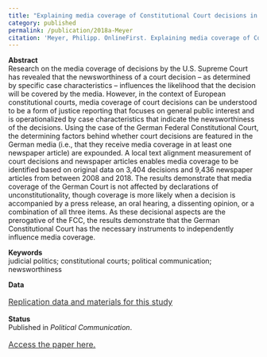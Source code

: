 ```yaml
---
title: "Explaining media coverage of Constitutional Court decisions in Germany: The role of case characteristics"
category: published
permalink: /publication/2018a-Meyer
citation: 'Meyer, Philipp. OnlineFirst. Explaining media coverage of Constitutional Court decisions in Germany: The role of case characteristics. Political Communication. DOI: 10.1080/10584609.2020.1784329'
---
```


<p><b>Abstract</b><br>
Research on the media coverage of decisions by the U.S. Supreme Court has revealed that the newsworthiness of a court decision – as determined by specific case characteristics – influences the likelihood that the decision will be covered by the media. However, in the context of European constitutional courts, media coverage of court decisions can be understood to be a form of justice reporting that focuses on general public interest and is operationalized by case characteristics that indicate the newsworthiness of the decisions. Using the case of the German Federal Constitutional Court, the determining factors behind whether court decisions are featured in the German media (i.e., that they receive media coverage in at least one newspaper article) are expounded. A local text alignment measurement of court decisions and newspaper articles enables media coverage to be identified based on original data on 3,404 decisions and 9,436 newspaper articles from between 2008 and 2018. The results demonstrate that media coverage of the German Court is not affected by declarations of unconstitutionality, though coverage is more likely when a decision is accompanied by a press release, an oral hearing, a dissenting opinion, or a combination of all three items. As these decisional aspects are the prerogative of the FCC, the results demonstrate that the German Constitutional Court has the necessary instruments to independently influence media coverage.</p>

<p><b>Keywords</b><br>judicial politics; constitutional courts; political communication; newsworthiness</p>

<p><b>Data</b><br>
<p style="line-height: 1.5;" align="left"><span style="font-size: medium;"><a style="line-height: 1.5;" href="https://doi.org/10.17605/OSF.IO/HFY4K"><span style="color: #333333;"><span style="font-size: medium;">Replication data and materials for this study</span></span></a>

<p><b>Status</b><br>
Published in <i>Political Communication</i>.

  <p style="line-height: 1.5;" align="left"><span style="font-size: medium;"><a style="line-height: 1.5;" href="https://www.tandfonline.com/doi/full/10.1080/10584609.2020.1784329"><span style="color: #333333;"><span style="font-size: medium;">Access the paper here.</span></span></a> 





